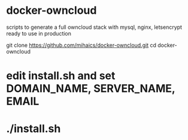 # docker-owncloud
scripts to generate a full owncloud stack with mysql, nginx, letsencrypt ready to use in production

git clone https://github.com/mihaics/docker-owncloud.git
cd docker-owncloud

# edit install.sh and set DOMAIN_NAME, SERVER_NAME, EMAIL

# ./install.sh

